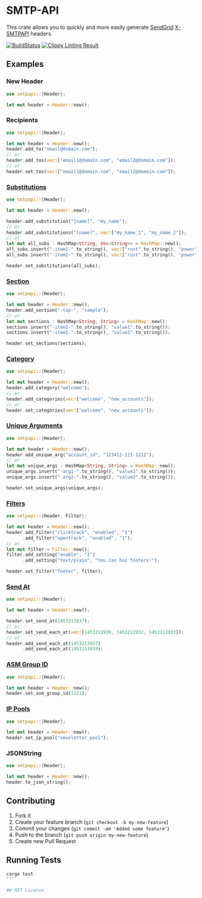 # SMTP-API

This crate allows you to quickly and more easily generate [SendGrid](https://sendgrid.com) [X-SMTPAPI](https://sendgrid.com/docs/API_Reference/SMTP_API/index.html) headers.

[![BuildStatus](https://travis-ci.org/bsorin/smtpapi-rs.svg?branch=master)](https://travis-ci.org/bsorin/smtpapi-rs)
[![Clippy Linting Result](http://clippy.bashy.io/github/bsorin/smtpapi-rs/master/badge.svg?style=flat-square)](http://clippy.bashy.io/github/bsorin/smtpapi-rs/master/log)

## Examples

### New Header

```rust
use smtpapi::{Header};

let mut header = Header::new();
```

### Recipients

```rust
use smtpapi::{Header};

let mut header = Header::new();
header.add_to("email@domain.com");
// or
header.add_tos(vec!["email1@domain.com", "email2@domain.com"]);
// or
header.set_tos(vec!["email1@domain.com", "email2@domain.com"]);
```

### [Substitutions](https://sendgrid.com/docs/API_Reference/SMTP_API/substitution_tags.html)

```rust
use smtpapi::{Header};

let mut header = Header::new();

header.add_substitution("[name]", "my_name");
// or
header.add_substitutions("[name]", vec!["my_name_1", "my_name_2"]);
// or
let mut all_subs : HashMap<String, Vec<String>> = HashMap::new();
all_subs.insert("-item1-".to_string(), vec!["rust".to_string(), "power".to_string()]);
all_subs.insert("-item2-".to_string(), vec!["rust".to_string(), "power".to_string()]);

header.set_substitutions(all_subs);
```

### [Section](https://sendgrid.com/docs/API_Reference/SMTP_API/section_tags.html)

```rust
use smtpapi::{Header};

let mut header = Header::new();
header.add_section("-top-", "sample");
// or
let mut sections : HashMap<String, String> = HashMap::new();
sections.insert("-item1-".to_string(), "value1".to_string());
sections.insert("-item2-".to_string(), "value2".to_string());

header.set_sections(sections);
```

### [Category](https://sendgrid.com/docs/Delivery_Metrics/categories.html)

```rust
use smtpapi::{Header};

let mut header = Header::new();
header.add_category("welcome");
// or
header.add_categories(vec!["welcome", "new_accounts"]);
// or
header.set_categories(vec!["welcome", "new_accounts"]);
```

### [Unique Arguments](https://sendgrid.com/docs/API_Reference/SMTP_API/unique_arguments.html)

```rust
use smtpapi::{Header};

let mut header = Header::new();
header.add_unique_arg("account_id", "123412-121-1212");
// or
let mut unique_args : HashMap<String, String> = HashMap::new();
unique_args.insert("-arg1-".to_string(), "value1".to_string());
unique_args.insert("-arg2-".to_string(), "value2".to_string());

header.set_unique_args(unique_args);
```

### [Filters](https://sendgrid.com/docs/API_Reference/SMTP_API/apps.html)

```rust
use smtpapi::{Header, Filter};

let mut header = Header::new();
header.add_filter("clicktrack", "enabled", "1")
      .add_filter("opentrack", "enabled", "1");
// or
let mut filter = Filter::new();
filter.add_setting("enable", "1")
      .add_setting("text/plain", "You can haz footers!");

header.set_filter("footer", filter);

```

### [Send At](https://sendgrid.com/docs/API_Reference/SMTP_API/scheduling_parameters.html)

```rust
use smtpapi::{Header};

let mut header = Header::new();

header.set_send_at(1453213937);
// or
header.set_send_each_at(vec![1453213939, 1453213932, 1453213933]);
// or
header.add_send_each_at(1453213937)
      .add_send_each_at(1453213939);
```

### [ASM Group ID](https://sendgrid.com/docs/User_Guide/advanced_suppression_manager.html)

```rust
use smtpapi::{Header};

let mut header = Header::new();
header.set_asm_group_id(1221);
```

### [IP Pools](https://sendgrid.com/docs/API_Reference/Web_API_v3/IP_Management/ip_pools.html)

```rust
use smtpapi::{Header};

let mut header = Header::new();
header.set_ip_pool("newsletter_pool");
```

### JSONString

```rust
use smtpapi::{Header};

let mut header = Header::new();
header.to_json_string();
```

## Contributing

1. Fork it
2. Create your feature branch (`git checkout -b my-new-feature`)
3. Commit your changes (`git commit -am 'Added some feature'`)
4. Push to the branch (`git push origin my-new-feature`)
5. Create new Pull Request

## Running Tests

````bash
cargo test
```

## MIT License
